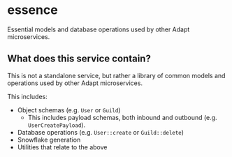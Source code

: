 # essence
Essential models and database operations used by other Adapt microservices.

## What does this service contain?
This is not a standalone service, but rather a library of common models and operations used by other Adapt 
microservices.

This includes:
* Object schemas (e.g. `User` or `Guild`)
  * This includes payload schemas, both inbound and outbound (e.g. `UserCreatePayload`).
* Database operations (e.g. `User::create` or `Guild::delete`)
* Snowflake generation
* Utilities that relate to the above
